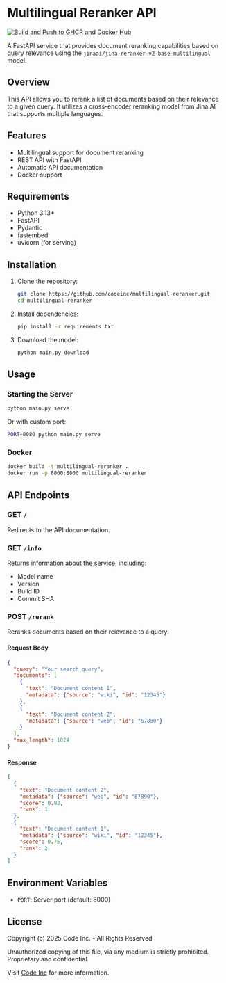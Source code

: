 # Multilingual Reranker API

[![Build and Push to GHCR and Docker Hub](https://github.com/joanfabregat/jina-rerank/actions/workflows/build.yaml/badge.svg)](https://github.com/joanfabregat/jina-rerank/actions/workflows/build.yaml)

A FastAPI service that provides document reranking capabilities based on query relevance using the [`jinaai/jina-reranker-v2-base-multilingual`](https://huggingface.co/jinaai/jina-reranker-v2-base-multilingual) model.

## Overview

This API allows you to rerank a list of documents based on their relevance to a given query. It utilizes a cross-encoder reranking model from Jina AI that supports multiple languages.

## Features

- Multilingual support for document reranking
- REST API with FastAPI
- Automatic API documentation
- Docker support

## Requirements

- Python 3.13+
- FastAPI
- Pydantic
- fastembed
- uvicorn (for serving)

## Installation

1. Clone the repository:
   ```bash
   git clone https://github.com/codeinc/multilingual-reranker.git
   cd multilingual-reranker
   ```

2. Install dependencies:
   ```bash
   pip install -r requirements.txt
   ```

3. Download the model:
   ```bash
   python main.py download
   ```

## Usage

### Starting the Server

```bash
python main.py serve
```

Or with custom port:
```bash
PORT=8080 python main.py serve
```

### Docker

```bash
docker build -t multilingual-reranker .
docker run -p 8000:8000 multilingual-reranker
```

## API Endpoints

### GET `/`

Redirects to the API documentation.

### GET `/info`

Returns information about the service, including:
- Model name
- Version
- Build ID
- Commit SHA

### POST `/rerank`

Reranks documents based on their relevance to a query.

#### Request Body

```json
{
  "query": "Your search query",
  "documents": [
    {
      "text": "Document content 1",
      "metadata": {"source": "wiki", "id": "12345"}
    },
    {
      "text": "Document content 2",
      "metadata": {"source": "web", "id": "67890"}
    }
  ],
  "max_length": 1024
}
```

#### Response

```json
[
  {
    "text": "Document content 2",
    "metadata": {"source": "web", "id": "67890"},
    "score": 0.92,
    "rank": 1
  },
  {
    "text": "Document content 1",
    "metadata": {"source": "wiki", "id": "12345"},
    "score": 0.75,
    "rank": 2
  }
]
```

## Environment Variables

- `PORT`: Server port (default: 8000)

## License

Copyright (c) 2025 Code Inc. - All Rights Reserved

Unauthorized copying of this file, via any medium is strictly prohibited.
Proprietary and confidential.

Visit [Code Inc](https://www.codeinc.co) for more information.